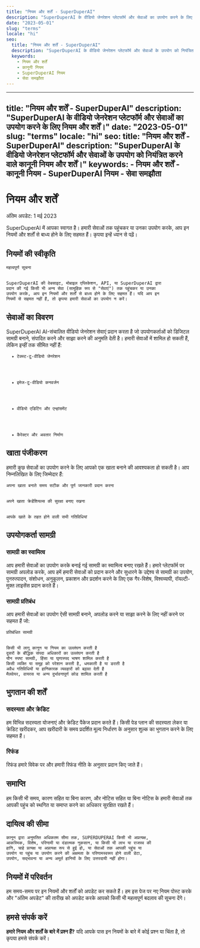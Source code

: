 ```yaml
---
title: "नियम और शर्तें - SuperDuperAI"
description: "SuperDuperAI के वीडियो जेनरेशन प्लेटफॉर्म और सेवाओं का उपयोग करने के लिए नियम और शर्तें।"
date: "2023-05-01"
slug: "terms"
locale: "hi"
seo:
  title: "नियम और शर्तें - SuperDuperAI"
  description: "SuperDuperAI के वीडियो जेनरेशन प्लेटफॉर्म और सेवाओं के उपयोग को नियंत्रित करने वाले कानूनी नियम और शर्तें।"
  keywords:
    - नियम और शर्तें
    - कानूनी नियम
    - SuperDuperAI नियम
    - सेवा समझौता
---
```


---
title: "नियम और शर्तें - SuperDuperAI"
description: "SuperDuperAI के वीडियो जेनरेशन प्लेटफॉर्म और सेवाओं का उपयोग करने के लिए नियम और शर्तें।"
date: "2023-05-01"
slug: "terms"
locale: "hi"
seo:
  title: "नियम और शर्तें - SuperDuperAI"
  description: "SuperDuperAI के वीडियो जेनरेशन प्लेटफॉर्म और सेवाओं के उपयोग को नियंत्रित करने वाले कानूनी नियम और शर्तें।"
  keywords:
    - नियम और शर्तें
    - कानूनी नियम
    - SuperDuperAI नियम
    - सेवा समझौता
---

# नियम और शर्तें

अंतिम अपडेट: 1 मई 2023

SuperDuperAI में आपका स्वागत है। हमारी सेवाओं तक पहुंचकर या उनका उपयोग करके, आप इन नियमों और शर्तों से बाध्य होने के लिए सहमत हैं। कृपया इन्हें ध्यान से पढ़ें।

## नियमों की स्वीकृति

  
    महत्वपूर्ण सूचना
  
  
    SuperDuperAI की वेबसाइट, मोबाइल एप्लिकेशन, API, या SuperDuperAI द्वारा
    प्रदान की गई किसी भी अन्य सेवा (सामूहिक रूप से "सेवाएं") तक पहुंचकर या उनका
    उपयोग करके, आप इन नियमों और शर्तों से बाध्य होने के लिए सहमत हैं। यदि आप इन
    नियमों से सहमत नहीं हैं, तो कृपया हमारी सेवाओं का उपयोग न करें।
  

## सेवाओं का विवरण

SuperDuperAI AI-संचालित वीडियो जेनरेशन सेवाएं प्रदान करता है जो उपयोगकर्ताओं को डिजिटल सामग्री बनाने, संपादित करने और साझा करने की अनुमति देती है। हमारी सेवाओं में शामिल हो सकती हैं, लेकिन इन्हीं तक सीमित नहीं हैं:

  
    
      ✦ टेक्स्ट-टू-वीडियो जेनरेशन
    
  
  
    
      ✦ इमेज-टू-वीडियो कनवर्जन
    
  
  
    
      ✦ वीडियो एडिटिंग और एन्हांसमेंट
    
  
  
    
      ✦ कैरेक्टर और अवतार निर्माण
    
  

## खाता पंजीकरण

हमारी कुछ सेवाओं का उपयोग करने के लिए आपको एक खाता बनाने की आवश्यकता हो सकती है। आप निम्नलिखित के लिए जिम्मेदार हैं:

  
    अपना खाता बनाते समय सटीक और पूर्ण जानकारी प्रदान करना
  
  
    अपने खाता क्रेडेंशियल्स की सुरक्षा बनाए रखना
  
  
    आपके खाते के तहत होने वाली सभी गतिविधियां
  

## उपयोगकर्ता सामग्री

### सामग्री का स्वामित्व

आप हमारी सेवाओं का उपयोग करके बनाई गई सामग्री का स्वामित्व बनाए रखते हैं। हमारे प्लेटफॉर्म पर सामग्री अपलोड करके, आप हमें हमारी सेवाओं को प्रदान करने और सुधारने के उद्देश्य से सामग्री का उपयोग, पुनरुत्पादन, संशोधन, अनुकूलन, प्रकाशन और प्रदर्शन करने के लिए एक गैर-विशेष, विश्वव्यापी, रॉयल्टी-मुक्त लाइसेंस प्रदान करते हैं।

### सामग्री प्रतिबंध

आप हमारी सेवाओं का उपयोग ऐसी सामग्री बनाने, अपलोड करने या साझा करने के लिए नहीं करने पर सहमत हैं जो:

  
    प्रतिबंधित सामग्री
  
  
    किसी भी लागू कानून या नियम का उल्लंघन करती है
    दूसरों के बौद्धिक संपदा अधिकारों का उल्लंघन करती है
    यौन स्पष्ट सामग्री, हिंसा या घृणास्पद भाषण शामिल करती है
    किसी व्यक्ति या समूह को परेशान करती है, धमकाती है या डराती है
    अवैध गतिविधियों या हानिकारक व्यवहारों को बढ़ावा देती है
    मैलवेयर, वायरस या अन्य दुर्भावनापूर्ण कोड शामिल करती है
  

## भुगतान की शर्तें

### सदस्यता और क्रेडिट

हम विभिन्न सदस्यता योजनाएं और क्रेडिट पैकेज प्रदान करते हैं। किसी पेड प्लान की सदस्यता लेकर या क्रेडिट खरीदकर, आप खरीदारी के समय प्रदर्शित मूल्य निर्धारण के अनुसार शुल्क का भुगतान करने के लिए सहमत हैं।

### रिफंड

रिफंड हमारे विवेक पर और हमारी रिफंड नीति के अनुसार प्रदान किए जाते हैं।

## समाप्ति

हम किसी भी समय, कारण सहित या बिना कारण, और नोटिस सहित या बिना नोटिस के हमारी सेवाओं तक आपकी पहुंच को स्थगित या समाप्त करने का अधिकार सुरक्षित रखते हैं।

## दायित्व की सीमा

  
    कानून द्वारा अनुमतित अधिकतम सीमा तक, SUPERDUPERAI किसी भी अप्रत्यक्ष,
    आकस्मिक, विशेष, परिणामी या दंडात्मक नुकसान, या किसी भी लाभ या राजस्व की
    हानि, चाहे प्रत्यक्ष या अप्रत्यक्ष रूप से हुई हो, या सेवाओं तक आपकी पहुंच या
    उपयोग या पहुंच या उपयोग करने की अक्षमता के परिणामस्वरूप होने वाली डेटा,
    उपयोग, सद्भावना या अन्य अमूर्त हानियों के लिए उत्तरदायी नहीं होगा।
  

## नियमों में परिवर्तन

हम समय-समय पर इन नियमों और शर्तों को अपडेट कर सकते हैं। हम इस पेज पर नए नियम पोस्ट करके और "अंतिम अपडेट" की तारीख को अपडेट करके आपको किसी भी महत्वपूर्ण बदलाव की सूचना देंगे।

## हमसे संपर्क करें

  **हमारे नियम और शर्तों के बारे में प्रश्न हैं?** यदि आपके पास इन नियमों के
  बारे में कोई प्रश्न या चिंता है, तो कृपया हमसे संपर्क करें।

